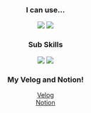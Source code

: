 <div align="center">

 
 
 ### I can use...
 <img src="https://img.shields.io/badge/python-blue?style=flat&logo=python&logoColor=white"/>
 <img src="https://img.shields.io/badge/OpenCV-green?style=flat&logo=OpenCV&logoColor=white"/>

 ### Sub Skills
 <img src="https://img.shields.io/badge/React-skyblue?style=flat&logo=React&logoColor=white"/>
 <img src="https://img.shields.io/badge/NextJs-white?style=flat&logo=NextJs&logoColor=white"/>
 

 
 ### My Velog and Notion!
 
 <a href="https://velog.io/@yunj05763">Velog</a><br />
 <a href="https://www.notion.so/FE_DEVELOPER-1280c327ffc6458fabd3875546a2ceb4">Notion</a>
</div>

